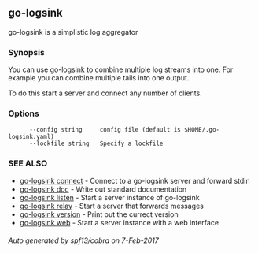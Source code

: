 ## go-logsink

go-logsink is a simplistic log aggregator

### Synopsis


You can use go-logsink to combine multiple log streams
into one. For example you can combine multiple tails into one
output.

To do this start a server and connect any number of clients.

### Options

```
      --config string     config file (default is $HOME/.go-logsink.yaml)
      --lockfile string   Specify a lockfile
```

### SEE ALSO
* [go-logsink connect](go-logsink_connect.md)	 - Connect to a go-logsink server and forward stdin
* [go-logsink doc](go-logsink_doc.md)	 - Write out standard documentation
* [go-logsink listen](go-logsink_listen.md)	 - Start a server instance of go-logsink
* [go-logsink relay](go-logsink_relay.md)	 - Start a server that forwards messages
* [go-logsink version](go-logsink_version.md)	 - Print out the currect version
* [go-logsink web](go-logsink_web.md)	 - Start a server instance with a web interface

###### Auto generated by spf13/cobra on 7-Feb-2017
